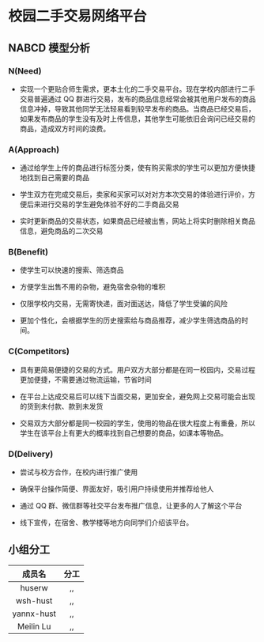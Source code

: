 # 校园二手交易网络平台

## NABCD 模型分析

### N(Need)

- 实现一个更贴合师生需求，更本土化的二手交易平台。现在学校内部进行二手交易普遍通过 QQ 群进行交易，发布的商品信息经常会被其他用户发布的商品信息冲掉，导致其他同学无法轻易看到较早发布的商品。当商品已经交易后，如果发布商品的学生没有及时上传信息，其他学生可能依旧会询问已经交易的商品，造成双方时间的浪费。

### A(Approach)

- 通过给学生上传的商品进行标签分类，使有购买需求的学生可以更加方便快捷地找到自己需要的商品

- 学生双方在完成交易后，卖家和买家可以对对方本次交易的体验进行评价，方便后来进行交易的学生避免体验不好的二手商品交易

- 实时更新商品的交易状态，如果商品已经被出售，网站上将实时删除相关商品信息，避免商品的二次交易

### B(Benefit)

- 使学生可以快速的搜索、筛选商品

- 方便学生出售不用的杂物，避免宿舍杂物的堆积

- 仅限学校内交易，无需寄快递，面对面送达，降低了学生受骗的风险

- 更加个性化，会根据学生的历史搜索给与商品推荐，减少学生筛选商品的时间。

### C(Competitors)

- 具有更简易便捷的交易的方式。用户双方大部分都是在同一校园内，交易过程更加便捷，不需要通过物流运输，节省时间

- 在平台上达成交易后可以线下当面交易，更加安全，避免网上交易可能会出现的货到未付款、款到未发货

- 交易双方大部分都是同一校园的学生，使用的物品在很大程度上有重叠，所以学生在该平台上有更大的概率找到自己想要的商品，如课本等物品。

### D(Delivery)

- 尝试与校方合作，在校内进行推广使用

- 确保平台操作简便、界面友好，吸引用户持续使用并推荐给他人

- 通过 QQ 群、微信群等社交平台发布推广信息，让更多的人了解这个平台

- 线下宣传，在宿舍、教学楼等地方向同学们介绍该平台。

## 小组分工

|   成员名   | 分工 |
| :--------: | :--: |
|   huserw   |  ,,  |
|  wsh-hust  |  ,,  |
| yannx-hust |  ,,  |
| Meilin Lu  |  ,,  |
